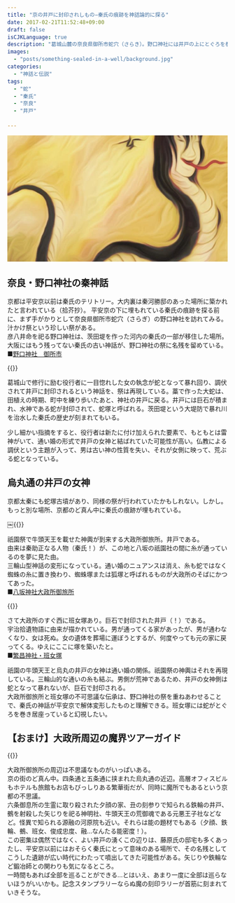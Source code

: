 ```yaml
---
title: "京の井戸に封印されしもの−秦氏の痕跡を神話論的に探る"
date: 2017-02-21T11:52:48+09:00
draft: false
isCJKLanguage: true
description: "葛城山麓の奈良県御所市蛇穴（さらき）。野口神社には井戸の上にとぐろを巻く蛇の祭がある。この古い伝統は、京都（山城）にも持ち込まれたはずで、烏丸通の井戸にまつわる伝承群はその痕跡ではないか。"
images: 
  - "posts/something-sealed-in-a-well/background.jpg"
categories: 
  - "神話と伝説"
tags: 
  - "蛇"
  - "秦氏"
  - "奈良"
  - "井戸"

---
```


<img id="ovq_bgimage" src="background.jpg">

## 奈良・野口神社の秦神話

京都は平安京以前は秦氏のテリトリー。大内裏は秦河勝邸のあった場所に築かれたと言われている（拾芥抄）。
平安京の下に埋もれている秦氏の痕跡を探る前に、まず手がかりとして奈良県御所市蛇穴（さらぎ）の野口神社を訪れてみる。汁かけ祭という珍しい祭がある。  
彦八井命を祀る野口神社は、茨田堤を作った河内の秦氏の一部が移住した場所。大阪にはもう残ってない秦氏の古い神話が、野口神社の祭に名残を留めている。  
■[野口神社　御所市](http://www.asahi-net.or.jp/~pf8k-mtmt/norimono/touring/2007/choi2007/nogutijinjya.html)

{{<lbimg src="DSC_0001.jpg" title="野口神社の野神さま">}}

葛城山で修行に励む役行者に一目惚れした女の執念が蛇となって暴れ回り、調伏されて井戸に封印されるという神話を、祭は再現している。藁で作った大蛇は、田植えの時期、町中を練り歩いたあと、神社の井戸に戻る。井戸には巨石が積まれ、水神である蛇が封印されて、蛇塚と呼ばれる。茨田堤という大堤防で暴れ川を治水した秦氏の歴史が刻まれてもいる。

少し細かい指摘をすると、役行者は新たに付け加えられた要素で、もともとは雷神がいて、通い婚の形式で井戸の女神と結ばれていた可能性が高い。仏教による調伏という主題が入って、男は古い神の性質を失い、それが女側に映って、荒ぶる蛇となっている。

## 烏丸通の井戸の女神
京都太秦にも蛇塚古墳があり、同様の祭が行われていたかもしれない。しかし。もっと別な場所、京都のど真ん中に秦氏の痕跡が埋もれている。

￼{{<lbimg src="oomandokoro.jpg" title="烏丸通の大政所御旅所">}}

祇園祭で牛頭天王を載せた神輿が到来する大政所御旅所。井戸である。  
由来は秦助正なる人物（秦氏！）が、この地と八坂の祇園社の間に糸が通っているのを夢に見た由。  
三輪山型神話の変形になっている。通い婚のニュアンスは消え、糸も蛇ではなく蜘蛛の糸に置き換わり、蜘蛛塚または狐塚と呼ばれるものが大政所のそばにかつてあった。  
■[八坂神社大政所御旅所](http://www.kyotofukoh.jp/report355.html)

{{<lbimg src="hanjoduka.jpg" title="班女塚">}}

さて大政所のすぐ西に班女塚あり。巨石で封印された井戸（！）である。  
宇治拾遺物語に由来が描かれている。男が通ってくる家があったが、男が通わなくなり、女は死ぬ。女の遺体を葬場に運ぼうとするが、何度やっても元の家に戻ってくる。ゆえにここに塚を築いたと。  
■[繁昌神社・班女塚](http://www.kyotofukoh.jp/report885.html)

祇園の牛頭天王と烏丸の井戸の女神は通い婚の関係。祇園祭の神輿はそれを再現している。三輪山的な通いの糸も結ぶ。男側が荒神であるため、井戸の女神側は蛇となって暴れないが、巨石で封印される。  
大政所御旅所と班女塚の不可思議な伝承は、野口神社の祭を重ねあわせることで、秦氏の神話が平安京で解体変形したものと理解できる。班女塚には蛇がとぐろを巻き居座っていると幻視したい。  

## 【おまけ】大政所周辺の魔界ツアーガイド
{{<lbimg src="烏丸四条界隈の怪異Map.jpg" title="烏丸四条界隈の怪異Map">}}

大政所御旅所の周辺は不思議なものがいっぱいある。  
京の街のど真ん中。四条通と五条通に挟まれた烏丸通の近辺。高層オフィスビルもホテルも旅館もお店もびっしりある繁華街だが、同時に魔所でもあるという京都の不思議。  
六条御息所の生霊に取り殺された夕顔の家、丑の刻参りで知られる鉄輪の井戸、鵺を射殺した矢じりを祀る神明社、牛頭天王の荒御魂である元悪王子社などなど。怪異で知られる源融の河原院も近い。それらは能の題材でもある（夕顔、鉄輪、鵺、班女、俊成忠度、融…なんたる能密度！）。  
この密集は偶然ではなく、よい井戸の湧くこの辺りは、藤原氏の邸宅も多くあったし、平安京以前にはおそらく秦氏にとって意味のある場所で、その名残としてこうした遺跡が広い時代にわたって噴出してきた可能性がある。矢じりや鉄輪など鍛冶師との関わりも気になるところ。  
一時間もあれば全部を巡ることができる…とはいえ、あまり一度に全部は巡らないほうがいいかも。記念スタンプラリーならぬ魔の刻印ラリーが首筋に刻まれていきそうな。
